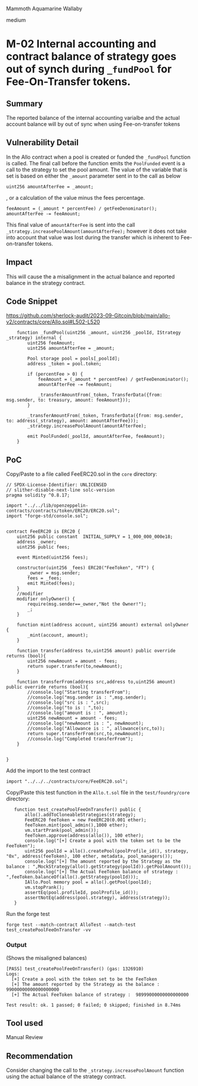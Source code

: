 Mammoth Aquamarine Wallaby

medium

# M-02 Internal accounting and contract balance of strategy goes out of synch during `_fundPool` for Fee-On-Transfer tokens.
## Summary
The reported balance of the internal accounting varialbe and the actual account balance will by out of sync when using Fee-on-transfer tokens

## Vulnerability Detail
In the Allo contract when a pool is created or funded the `_fundPool` function is called. The final call before the function emits the `PoolFunded` event is a call to the strategy to set the pool amount. The value of the variable that is set is based on either the `_amount` parameter sent in to the call as below

```solidity
uint256 amountAfterFee = _amount;
```
, or a calculation of the value minus the fees percentage.
```solidity
feeAmount = (_amount * percentFee) / getFeeDenominator();
amountAfterFee -= feeAmount;
```
This final value of `amountAfterFee` is sent into the call `_strategy.increasePoolAmount(amountAfterFee);` however it does not take into account that value was lost during the transfer which is inherent to Fee-on-transfer tokens.

## Impact
This will cause the a misalignment in the actual balance and reported balance in the strategy contract.

## Code Snippet
https://github.com/sherlock-audit/2023-09-Gitcoin/blob/main/allo-v2/contracts/core/Allo.sol#L502-L520
```solidity
    function _fundPool(uint256 _amount, uint256 _poolId, IStrategy _strategy) internal {
        uint256 feeAmount;
        uint256 amountAfterFee = _amount;

        Pool storage pool = pools[_poolId];
        address _token = pool.token;

        if (percentFee > 0) {
            feeAmount = (_amount * percentFee) / getFeeDenominator();
            amountAfterFee -= feeAmount;

            _transferAmountFrom(_token, TransferData({from: msg.sender, to: treasury, amount: feeAmount}));
        }

        _transferAmountFrom(_token, TransferData({from: msg.sender, to: address(_strategy), amount: amountAfterFee}));
        _strategy.increasePoolAmount(amountAfterFee);

        emit PoolFunded(_poolId, amountAfterFee, feeAmount);
    }
```

## PoC
Copy/Paste to a file called FeeERC20.sol in the `core` directory:
```solidity
// SPDX-License-Identifier: UNLICENSED
// slither-disable-next-line solc-version
pragma solidity ^0.8.17;

import "../../lib/openzeppelin-contracts/contracts/token/ERC20/ERC20.sol";
import "forge-std/console.sol";


contract FeeERC20 is ERC20 {
    uint256 public constant  INITIAL_SUPPLY = 1_000_000_000e18;
    address _owner;
    uint256 public fees;

    event Minted(uint256 fees);

    constructor(uint256 _fees) ERC20("FeeToken", "FT") {
        _owner = msg.sender;
        fees = _fees;
        emit Minted(fees);
    }
    //modifier
    modifier onlyOwner() {
        require(msg.sender==_owner,"Not the Owner!");
        _;
    }

    function mint(address account, uint256 amount) external onlyOwner {
        _mint(account, amount);
    }

    function transfer(address to,uint256 amount) public override returns (bool){
        uint256 newAmount = amount - fees;
        return super.transfer(to,newAmount);
    }

    function transferFrom(address src,address to,uint256 amount) public override returns (bool){
        //console.log("Starting transferFrom");
        //console.log("msg.sender is : ",msg.sender);
        //console.log("src is : ",src);
        //console.log("to is : ",to);
        //console.log("amount is : ", amount);
        uint256 newAmount = amount - fees;
        //console.log("newAmount is : ", newAmount);
        //console.log("Allowance is : ", allowance(src,to));
        return super.transferFrom(src,to,newAmount);
        //console.log("Completed transferFrom");
    }
    

}
```
Add the import to the test contract 
```solidity
import "../../../contracts/core/FeeERC20.sol";
```
Copy/Paste this test function in the `Allo.t.sol` file in the `test/foundry/core` directory:
 ```solidity
    function test_createPoolFeeOnTransfer() public {
        allo().addToCloneableStrategies(strategy);
        FeeERC20 feeToken = new FeeERC20(0.001 ether);
        feeToken.mint(pool_admin(),1000 ether);
        vm.startPrank(pool_admin());
        feeToken.approve(address(allo()), 100 ether);
        console.log("[+] Create a pool with the token set to be the FeeToken");
        uint256 poolId = allo().createPool(poolProfile_id(), strategy, "0x", address(feeToken), 100 ether, metadata, pool_managers());
        console.log("[+] The amount reported by the Strategy as the balance : ",MockStrategy(allo().getStrategy(poolId)).getPoolAmount());
        console.log("[+] The Actual FeeToken balance of strategy : ",feeToken.balanceOf(allo().getStrategy(poolId)));
        IAllo.Pool memory pool = allo().getPool(poolId);
        vm.stopPrank();
        assertEq(pool.profileId, poolProfile_id());
        assertNotEq(address(pool.strategy), address(strategy));
    }
 ```
 
 Run the forge test
 ```text
 forge test --match-contract AlloTest --match-test test_createPoolFeeOnTransfer -vv
 ```
### Output 
(Shows the misaligned balances)

```text
[PASS] test_createPoolFeeOnTransfer() (gas: 1326910)
Logs:
  [+] Create a pool with the token set to be the FeeToken
  [+] The amount reported by the Strategy as the balance :  99000000000000000000
  [+] The Actual FeeToken balance of strategy :  98999000000000000000

Test result: ok. 1 passed; 0 failed; 0 skipped; finished in 8.74ms
```
## Tool used

Manual Review

## Recommendation
Consider changing the call to the `_strategy.increasePoolAmount` function using the actual balance of the strategy contract.